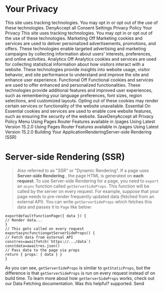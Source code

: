 # Your Privacy
This site uses tracking technologies. You may opt in or opt out of the use of these technologies.
DenyAccept all
Consent Settings
Privacy Policy
Your Privacy
This site uses tracking technologies. You may opt in or opt out of the use of these technologies.
Marketing
Off
Marketing cookies and services are used to deliver personalized advertisements, promotions, and offers. These technologies enable targeted advertising and marketing campaigns by collecting information about users' interests, preferences, and online activities. 
Analytics
Off
Analytics cookies and services are used for collecting statistical information about how visitors interact with a website. These technologies provide insights into website usage, visitor behavior, and site performance to understand and improve the site and enhance user experience.
Functional
Off
Functional cookies and services are used to offer enhanced and personalized functionalities. These technologies provide additional features and improved user experiences, such as remembering your language preferences, font sizes, region selections, and customized layouts. Opting out of these cookies may render certain services or functionality of the website unavailable.
Essential
On
Essential cookies and services are used to enable core website features, such as ensuring the security of the website. 
SaveDenyAccept all
Privacy Policy
Menu
Using Pages Router
Features available in /pages
Using Latest Version
15.2.0
Using Pages Router
Features available in /pages
Using Latest Version
15.2.0
Building Your ApplicationRenderingServer-side Rendering (SSR)
# Server-side Rendering (SSR)
> Also referred to as "SSR" or "Dynamic Rendering".
If a page uses **Server-side Rendering** , the page HTML is generated on **each request**.
To use Server-side Rendering for a page, you need to `export` an `async` function called `getServerSideProps`. This function will be called by the server on every request.
For example, suppose that your page needs to pre-render frequently updated data (fetched from an external API). You can write `getServerSideProps` which fetches this data and passes it to `Page` like below:
```
exportdefaultfunctionPage({ data }) {
// Render data...
}
// This gets called on every request
exportasyncfunctiongetServerSideProps() {
// Fetch data from external API
constres=awaitfetch(`https://.../data`)
constdata=awaitres.json()
// Pass data to the page via props
return { props: { data } }
}
```

As you can see, `getServerSideProps` is similar to `getStaticProps`, but the difference is that `getServerSideProps` is run on every request instead of on build time.
To learn more about how `getServerSideProps` works, check out our Data Fetching documentation.
Was this helpful?
supported.
Send
